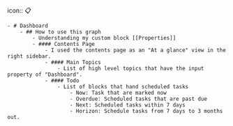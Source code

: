 icon:: 📋

	- # Dashboard
		- ## How to use this graph
			- Understanding my custom block [[Properties]]
			- #### Contents Page
				- I used the contents page as an "At a glance" view in the right sidebar.
				- #### Main Topics
					- List of high level topics that have the input property of "Dashboard".
				- #### Todo
					- List of blocks that hand scheduled tasks
						- Now: Task that are marked now
						- Overdue: Scheduled tasks that are past due
						- Next: Scheduled tasks within 7 days
						- Horizon: Schedule tasks from 7 days to 3 months out.